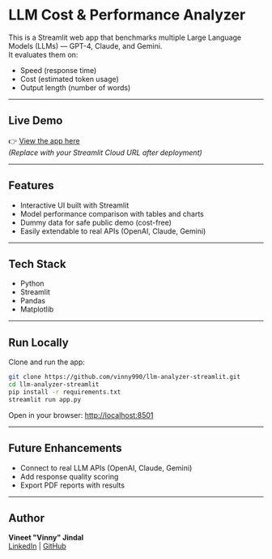 # LLM Cost & Performance Analyzer

This is a Streamlit web app that benchmarks multiple Large Language Models (LLMs) — GPT-4, Claude, and Gemini.  
It evaluates them on:

- Speed (response time)  
- Cost (estimated token usage)  
- Output length (number of words)  

---

## Live Demo
👉 [View the app here](https://your-streamlit-link-here)  
*(Replace with your Streamlit Cloud URL after deployment)*

---

## Features
- Interactive UI built with Streamlit  
- Model performance comparison with tables and charts  
- Dummy data for safe public demo (cost-free)  
- Easily extendable to real APIs (OpenAI, Claude, Gemini)  

---

## Tech Stack
- Python  
- Streamlit  
- Pandas  
- Matplotlib  

---

## Run Locally
Clone and run the app:
```bash
git clone https://github.com/vinny990/llm-analyzer-streamlit.git
cd llm-analyzer-streamlit
pip install -r requirements.txt
streamlit run app.py
```

Open in your browser: [http://localhost:8501](http://localhost:8501)

---

## Future Enhancements
- Connect to real LLM APIs (OpenAI, Claude, Gemini)  
- Add response quality scoring  
- Export PDF reports with results  

---

## Author
**Vineet "Vinny" Jindal**  
[LinkedIn](https://linkedin.com/in/vinny90) | [GitHub](https://github.com/vinny990)
